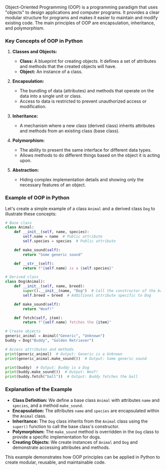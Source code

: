 Object-Oriented Programming (OOP) is a programming paradigm that uses "objects" to design applications and computer programs. It provides a clear modular structure for programs and makes it easier to maintain and modify existing code. The main principles of OOP are encapsulation, inheritance, and polymorphism.

### Key Concepts of OOP in Python

1. **Classes and Objects:**
   - **Class:** A blueprint for creating objects. It defines a set of attributes and methods that the created objects will have.
   - **Object:** An instance of a class.

2. **Encapsulation:**
   - The bundling of data (attributes) and methods that operate on the data into a single unit or class.
   - Access to data is restricted to prevent unauthorized access or modification.

3. **Inheritance:**
   - A mechanism where a new class (derived class) inherits attributes and methods from an existing class (base class).

4. **Polymorphism:**
   - The ability to present the same interface for different data types.
   - Allows methods to do different things based on the object it is acting upon.

5. **Abstraction:**
   - Hiding complex implementation details and showing only the necessary features of an object.

### Example of OOP in Python

Let's create a simple example of a class `Animal` and a derived class `Dog` to illustrate these concepts:

```python
# Base class
class Animal:
    def __init__(self, name, species):
        self.name = name  # Public attribute
        self.species = species  # Public attribute

    def make_sound(self):
        return "Some generic sound"

    def __str__(self):
        return f"{self.name} is a {self.species}"

# Derived class
class Dog(Animal):
    def __init__(self, name, breed):
        super().__init__(name, "Dog")  # Call the constructor of the base class
        self.breed = breed  # Additional attribute specific to Dog

    def make_sound(self):
        return "Woof!"

    def fetch(self, item):
        return f"{self.name} fetches the {item}"

# Create objects
generic_animal = Animal("Generic", "Unknown")
buddy = Dog("Buddy", "Golden Retriever")

# Access attributes and methods
print(generic_animal)  # Output: Generic is a Unknown
print(generic_animal.make_sound())  # Output: Some generic sound

print(buddy)  # Output: Buddy is a Dog
print(buddy.make_sound())  # Output: Woof!
print(buddy.fetch("ball"))  # Output: Buddy fetches the ball
```

### Explanation of the Example

- **Class Definition:** We define a base class `Animal` with attributes `name` and `species`, and a method `make_sound`.
- **Encapsulation:** The attributes `name` and `species` are encapsulated within the `Animal` class.
- **Inheritance:** The `Dog` class inherits from the `Animal` class using the `super()` function to call the base class's constructor.
- **Polymorphism:** The `make_sound` method is overridden in the `Dog` class to provide a specific implementation for dogs.
- **Creating Objects:** We create instances of `Animal` and `Dog` and demonstrate accessing attributes and methods.

This example demonstrates how OOP principles can be applied in Python to create modular, reusable, and maintainable code.